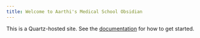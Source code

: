 ```yaml
---
title: Welcome to Aarthi's Medical School Obsidian
---
```


This is a Quartz-hosted site. 
See the [documentation](https://quartz.jzhao.xyz) for how to get started.
